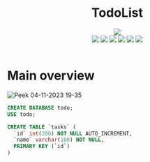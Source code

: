 
<div align="center">
  <h1>TodoList</h1>
  <div>
  <img src="https://readme-typing-svg.demolab.com?font=Iosevka+Nerd+Font&weight=900&pause=1000&color=6791C9&background=0C0E0F00&center=true&vCenter=true&width=700&lines=A+Todo+List+written+in+PHP+with+a+dynamic+JS+UI">
  <br>
    
  <img src="https://img.shields.io/badge/VSCode-0078D4?style=for-the-badge&logo=visual%20studio%20code&logoColor=white">
  <img src="https://img.shields.io/badge/PHP-777BB4?style=for-the-badge&logo=php&logoColor=white">
  <img src="https://img.shields.io/badge/Bootstrap-563D7C?style=for-the-badge&logo=bootstrap&logoColor=white">
  <img src="https://img.shields.io/badge/JavaScript-323330?style=for-the-badge&logo=javascript&logoColor=F7DF1E">
  <img src="https://img.shields.io/badge/MariaDB-003545?style=for-the-badge&logo=mariadb&logoColor=white">
  <img src="https://img.shields.io/badge/Apache-D22128?style=for-the-badge&logo=Apache&logoColor=white">
</div>
</div>

<br>

# Main overview
![Peek 04-11-2023 19-35](https://github.com/sheraDev/TodoList/assets/147320827/22cfb6b9-b222-4977-bbdc-be86b339cb52)



```sql
CREATE DATABASE todo;
USE todo;

CREATE TABLE `tasks` (
  `id` int(200) NOT NULL AUTO_INCREMENT,
  `name` varchar(100) NOT NULL,
  PRIMARY KEY (`id`)
)
```
